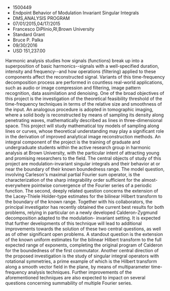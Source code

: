 
* 1500449
* Endpoint Behavior of Modulation Invariant Singular Integrals
* DMS,ANALYSIS PROGRAM
* 07/01/2015,04/17/2015
* Francesco DiPlinio,RI,Brown University
* Standard Grant
* Bruce P. Palka
* 09/30/2016
* USD 151,237.00

Harmonic analysis studies how signals (functions) break up into a superposition
of basic harmonics--signals with a well-specified duration, intensity and
frequency--and how operations (filtering) applied to these components affect the
reconstructed signal. Variants of this time-frequency decomposition process are
performed in countless real-world applications, such as audio or image
compression and filtering, image pattern recognition, data assimilation and
denoising. One of the broad objectives of this project is the investigation of
the theoretical feasibility threshold of the time-frequency techniques in terms
of the relative size and smoothness of the input. An analogous procedure is
adopted in tomographic imaging, where a solid body is reconstructed by means of
sampling its density along penetrating waves, mathematically described as lines
in three-dimensional space. This project will study mathematical toy models of
sampling along lines or curves, whose theoretical understanding may play a
significant role in the derivation of improved analytical image reconstruction
methods. An integral component of the project is the training of graduate and
undergraduate students within the active research group in harmonic analysis at
Brown University, with the particular intent of attracting young and promising
researchers to the field. The central objects of study of this project are
modulation-invariant singular integrals and their behavior at or near the
boundary of their known boundedness range. The model question, involving
Carleson's maximal partial Fourier sum operator, is the characterization of the
sharp integrability order sufficient for the almost-everywhere pointwise
convergence of the Fourier series of a periodic function. The second, deeply
related question concerns the extension of the Lacey-Thiele Holder-type
estimates for the bilinear Hilbert transform to the boundary of the known range.
Together with his collaborators, the principal investigator has recently
obtained the current best results for both problems, relying in particular on a
newly developed Calderon-Zygmund decomposition adapted to the modulation-
invariant setting. It is expected that further developments of this technique
will lead to additional improvements towards the solution of these two central
questions, as well as of other significant open problems. A standout question is
the extension of the known uniform estimates for the bilinear Hilbert transform
to the full expected range of exponents, completing the original program of
Calderon for the boundedness of the first commutator. Another central direction
of the proposed investigation is the study of singular integral operators with
rotational symmetries, a prime example of which is the Hilbert transform along a
smooth vector field in the plane, by means of multiparameter time-frequency
analysis techniques. Further improvements of the aforementioned techniques are
also expected to impact on several questions concerning summability of multiple
Fourier series.
